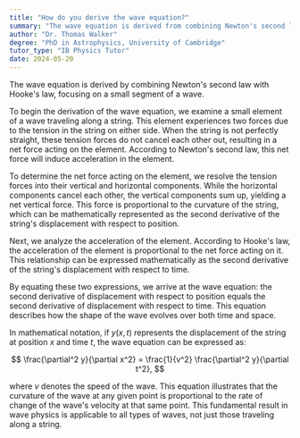 ```yaml
---
title: "How do you derive the wave equation?"
summary: "The wave equation is derived from combining Newton's second law with Hooke's law for a small segment of a wave."
author: "Dr. Thomas Walker"
degree: "PhD in Astrophysics, University of Cambridge"
tutor_type: "IB Physics Tutor"
date: 2024-05-20
---
```


The wave equation is derived by combining Newton's second law with Hooke's law, focusing on a small segment of a wave.

To begin the derivation of the wave equation, we examine a small element of a wave traveling along a string. This element experiences two forces due to the tension in the string on either side. When the string is not perfectly straight, these tension forces do not cancel each other out, resulting in a net force acting on the element. According to Newton's second law, this net force will induce acceleration in the element.

To determine the net force acting on the element, we resolve the tension forces into their vertical and horizontal components. While the horizontal components cancel each other, the vertical components sum up, yielding a net vertical force. This force is proportional to the curvature of the string, which can be mathematically represented as the second derivative of the string's displacement with respect to position.

Next, we analyze the acceleration of the element. According to Hooke's law, the acceleration of the element is proportional to the net force acting on it. This relationship can be expressed mathematically as the second derivative of the string's displacement with respect to time.

By equating these two expressions, we arrive at the wave equation: the second derivative of displacement with respect to position equals the second derivative of displacement with respect to time. This equation describes how the shape of the wave evolves over both time and space.

In mathematical notation, if $y(x, t)$ represents the displacement of the string at position $x$ and time $t$, the wave equation can be expressed as:

$$
\frac{\partial^2 y}{\partial x^2} = \frac{1}{v^2} \frac{\partial^2 y}{\partial t^2},
$$

where $v$ denotes the speed of the wave. This equation illustrates that the curvature of the wave at any given point is proportional to the rate of change of the wave's velocity at that same point. This fundamental result in wave physics is applicable to all types of waves, not just those traveling along a string.
    